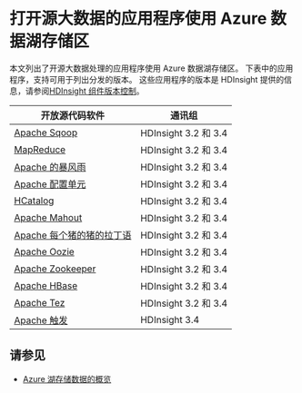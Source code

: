 <properties
   pageTitle="大数据数据湖商店与兼容的应用程序 |Azure"
   description="使用 Azure 数据湖商店的开源应用程序列表"
   services="data-lake-store"
   documentationCenter=""
   authors="nitinme"
   manager="jhubbard"
   editor="cgronlun"/>

<tags
   ms.service="data-lake-store"
   ms.devlang="na"
   ms.topic="article"
   ms.tgt_pltfrm="na"
   ms.workload="big-data"
   ms.date="08/25/2016"
   ms.author="nitinme"/>

# <a name="open-source-big-data-applications-that-work-with-azure-data-lake-store"></a>打开源大数据的应用程序使用 Azure 数据湖存储区

本文列出了开源大数据处理的应用程序使用 Azure 数据湖存储区。 下表中的应用程序，支持可用于列出分发的版本。 这些应用程序的版本是 HDInsight 提供的信息，请参阅[HDInsight 组件版本控制](../hdinsight/hdinsight-component-versioning.md)。


| 开放源代码软件 | 通讯组                      |
|----------------------|---------------------------------|
| [Apache Sqoop](http://sqoop.apache.org/)               | HDInsight 3.2 和 3.4                   |
| [MapReduce](http://hadoop.apache.org/docs/r1.0.4/mapred_tutorial.html)| HDInsight 3.2 和 3.4                   |
| [Apache 的暴风雨](https://storm.apache.org/)                | HDInsight 3.2 和 3.4                 |
| [Apache 配置单元](http://hive.apache.org/)                  | HDInsight 3.2 和 3.4                   |
| [HCatalog](https://cwiki.apache.org/confluence/display/Hive/HCatalog)            | HDInsight 3.2 和 3.4  |
| [Apache Mahout](http://mahout.apache.org/)               | HDInsight 3.2 和 3.4                   |
| [Apache 每个猪的猪的拉丁语](http://pig.apache.org/)       | HDInsight 3.2 和 3.4                   |
| [Apache Oozie](http://oozie.apache.org/)               | HDInsight 3.2 和 3.4                   |
| [Apache Zookeeper](http://zookeeper.apache.org/)           | HDInsight 3.2 和 3.4                   |
| [Apache HBase](http://hbase.apache.org/)                | HDInsight 3.2 和 3.4                   |
| [Apache Tez](http://tez.apache.org/)                 | HDInsight 3.2 和 3.4                 |
| [Apache 触发](http://spark.apache.org/)                 | HDInsight 3.4                 |


## <a name="see-also"></a>请参见

- [Azure 湖存储数据的概览](data-lake-store-overview.md)
